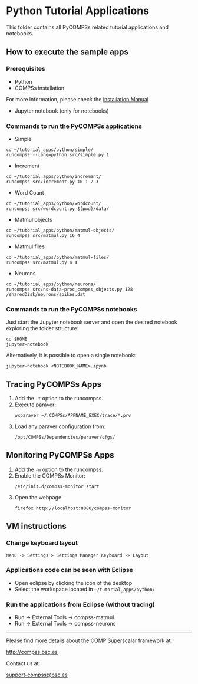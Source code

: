 # Python Tutorial Applications

This folder contains all PyCOMPSs related tutorial applications and notebooks.


## How to execute the sample apps

### Prerequisites

* Python
* COMPSs installation

For more information, please check the [Installation Manual](http://compss.bsc.es/releases/compss/latest/docs/COMPSs_Installation_Manual.pdf)

* Jupyter notebook (only for notebooks)

### Commands to run the PyCOMPSs applications

* Simple

```
cd ~/tutorial_apps/python/simple/
runcompss --lang=python src/simple.py 1
```

* Increment

```
cd ~/tutorial_apps/python/increment/
runcompss src/increment.py 10 1 2 3
```

* Word Count

```
cd ~/tutorial_apps/python/wordcount/
runcompss src/wordcount.py $(pwd)/data/
```

* Matmul objects

```
cd ~/tutorial_apps/python/matmul-objects/
runcompss src/matmul.py 16 4
```

* Matmul files

```
cd ~/tutorial_apps/python/matmul-files/
runcompss src/matmul.py 4 4
```

* Neurons

```
cd ~/tutorial_apps/python/neurons/
runcompss src/ns-data-proc_compss_objects.py 128 /sharedDisk/neurons/spikes.dat
```

### Commands to run the PyCOMPSs notebooks

Just start the Jupyter notebook server and open the desired notebook exploring the folder structure:

```
cd $HOME
jupyter-notebook
```

Alternatively, it is possible to open a single notebook:

```
jupyter-notebook <NOTEBOOK_NAME>.ipynb
```


## Tracing PyCOMPSs Apps

1. Add the ```-t``` option to the runcompss.
2. Execute paraver:
   ```
   wxparaver ~/.COMPSs/APPNAME_EXEC/trace/*.prv
   ```
3. Load any paraver configuration from:
   ```
   /opt/COMPSs/Dependencies/paraver/cfgs/
   ```


## Monitoring PyCOMPSs Apps

1. Add the ```-m``` option to the runcompss.
2. Enable the COMPSs Monitor:
   ```
   /etc/init.d/compss-monitor start
   ```
3. Open the webpage:
   ```
   firefox http://localhost:8080/compss-monitor
   ```

## VM instructions

### Change keyboard layout

```
Menu -> Settings > Settings Manager Keyboard -> Layout
```

### Applications code can be seen with Eclipse

* Open eclipse by clicking the icon of the desktop
* Select the workspace located in ```~/tutorial_apps/python/```

### Run the applications from Eclipse (without tracing)

* Run -> External Tools -> compss-matmul
* Run -> External Tools -> compss-neurons



--------------------------------------------------------------

Please find more details about the COMP Superscalar framework at:

<http://compss.bsc.es>

Contact us at:

<support-compss@bsc.es>
